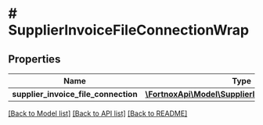 # # SupplierInvoiceFileConnectionWrap

## Properties

Name | Type | Description | Notes
------------ | ------------- | ------------- | -------------
**supplier_invoice_file_connection** | [**\FortnoxApi\Model\SupplierInvoiceFileConnection**](SupplierInvoiceFileConnection.md) |  | [optional]

[[Back to Model list]](../../README.md#models) [[Back to API list]](../../README.md#endpoints) [[Back to README]](../../README.md)
